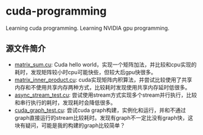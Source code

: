 # cuda-programming
Learning cuda programming. Learning NVIDIA gpu programming.

## 源文件简介
* [matrix_sum.cu](https://github.com/zhaocc1106/cuda-programming/blob/master/matrix_sum.cu): Cuda hello world，实现一个矩阵加法，并比较和cpu实现的耗时，发现矩阵较小时cpu可能快些，但较大后gpu快很多。
* [matrix_inner_product.cu](https://github.com/zhaocc1106/cuda-programming/blob/master/matrix_inner_product.cu): cuda实现矩阵内积算法，并尝试比较使用了共享内存和不使用共享内存两种方式，比较耗时发现使用共享内存延时低很多。
* [async_stream_test.cu](https://github.com/zhaocc1106/cuda-programming/blob/master/async_stream_test.cu): 尝试使用stream方式实现多个stream并行执行，比较和串行执行的耗时，发现耗时会降低很多。
* [cuda_graph_test.cu](https://github.com/zhaocc1106/cuda-programming/blob/master/cuda_graph_test.cu): 尝试cuda graph构建，实例化和运行，并和不通过graph直接运行的stream比较耗时。发现有graph不一定比没有graph快，这块有疑问，可能是我的构建的graph比较简单？
